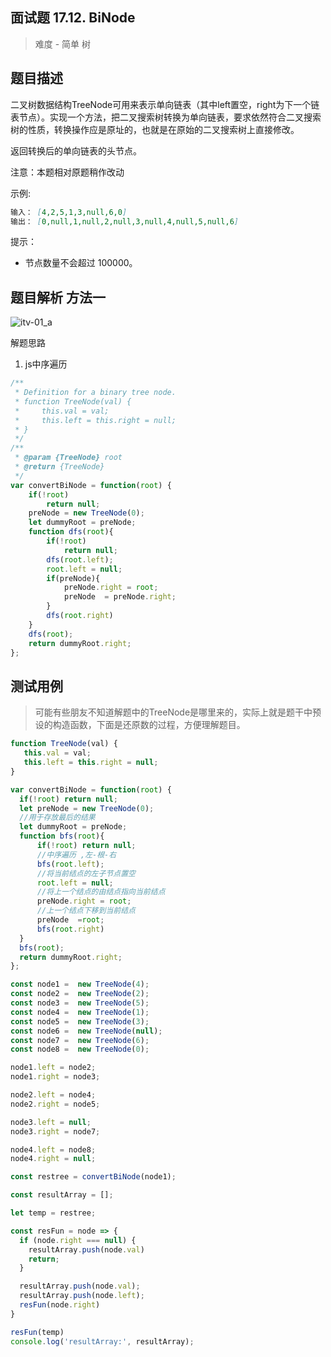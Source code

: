 ## 面试题 17.12. BiNode

 > 难度 - 简单 树

## 题目描述
二叉树数据结构TreeNode可用来表示单向链表（其中left置空，right为下一个链表节点）。实现一个方法，把二叉搜索树转换为单向链表，要求依然符合二叉搜索树的性质，转换操作应是原址的，也就是在原始的二叉搜索树上直接修改。

返回转换后的单向链表的头节点。

注意：本题相对原题稍作改动

示例:
```markdown
输入： [4,2,5,1,3,null,6,0]
输出： [0,null,1,null,2,null,3,null,4,null,5,null,6]
```


提示：
- 节点数量不会超过 100000。

## 题目解析 方法一

<img :src="$withBase('/imgs/itv-01_a.png')" alt="itv-01_a">

解题思路
1. js中序遍历
```javascript
/**
 * Definition for a binary tree node.
 * function TreeNode(val) {
 *     this.val = val;
 *     this.left = this.right = null;
 * }
 */
/**
 * @param {TreeNode} root
 * @return {TreeNode}
 */
var convertBiNode = function(root) {
    if(!root)
        return null;
    preNode = new TreeNode(0);
    let dummyRoot = preNode;
    function dfs(root){
        if(!root)
            return null;
        dfs(root.left);
        root.left = null;
        if(preNode){
            preNode.right = root;
            preNode  = preNode.right;
        }
        dfs(root.right)
    }
    dfs(root);
    return dummyRoot.right;
};
```

## 测试用例
> 可能有些朋友不知道解题中的TreeNode是哪里来的，实际上就是题干中预设的构造函数，下面是还原数的过程，方便理解题目。

```javascript
function TreeNode(val) {
   this.val = val;
   this.left = this.right = null;
}

var convertBiNode = function(root) {
  if(!root) return null;
  let preNode = new TreeNode(0);
  //用于存放最后的结果
  let dummyRoot = preNode;
  function bfs(root){
      if(!root) return null;
      //中序遍历 ,左-根-右
      bfs(root.left);
      //将当前结点的左子节点置空
      root.left = null;
      //将上一个结点的由结点指向当前结点
      preNode.right = root;
      //上一个结点下移到当前结点
      preNode  =root;
      bfs(root.right)
  }
  bfs(root);
  return dummyRoot.right;
};

const node1 =  new TreeNode(4);
const node2 =  new TreeNode(2);
const node3 =  new TreeNode(5);
const node4 =  new TreeNode(1);
const node5 =  new TreeNode(3);
const node6 =  new TreeNode(null);
const node7 =  new TreeNode(6);
const node8 =  new TreeNode(0);

node1.left = node2;
node1.right = node3;

node2.left = node4;
node2.right = node5;

node3.left = null;
node3.right = node7;

node4.left = node8;
node4.right = null;

const restree = convertBiNode(node1);

const resultArray = [];

let temp = restree;

const resFun = node => {
  if (node.right === null) {
    resultArray.push(node.val)
    return;
  }

  resultArray.push(node.val);
  resultArray.push(node.left);
  resFun(node.right)
}

resFun(temp)
console.log('resultArray:', resultArray);
```
